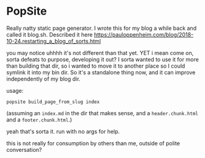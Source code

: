 PopSite
===========================================================================

Really natty static page generator. I wrote this for my blog a while back and called it blog.sh. Described it here https://pauloppenheim.com/blog/2018-10-24.restarting_a_blog_of_sorts.html

you may notice uhhhh it's not different than that yet. YET i mean come on, sorta defeats to purpose, developing it out? I sorta wanted to use it for more than building that dir, so i wanted to move it to another place so I could symlink it into my bin dir. So it's a standalone thing now, and it can improve independently of my blog dir.

usage:

```
popsite build_page_from_slug index
```

(assuming an `index.md` in the dir that makes sense, and a `header.chunk.html` and a `footer.chunk.html`.)

yeah that's sorta it. run with no args for help.

this is not really for consumption by others than me, outside of polite conversation?

